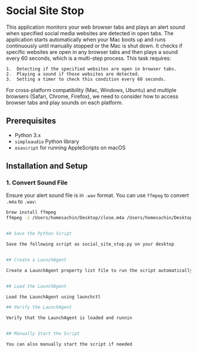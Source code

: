# Social Site Stop

This application monitors your web browser tabs and plays an alert sound when specified social media websites are detected in open tabs. The application starts automatically when your Mac boots up and runs continuously until manually stopped or the Mac is shut down. It checks if specific websites are open in any browser tabs and then plays a sound every 60 seconds, which is a multi-step process. This task requires:


	1.	Detecting if the specified websites are open in browser tabs.
	2.	Playing a sound if those websites are detected.
	3.	Setting a timer to check this condition every 60 seconds.


For cross-platform compatibility (Mac, Windows, Ubuntu) and multiple browsers (Safari, Chrome, Firefox), we need to consider how to access browser tabs and play sounds on each platform.


##  Prerequisites

- Python 3.x
- `simpleaudio` Python library
- `osascript` for running AppleScripts on macOS

## Installation and Setup

### 1. Convert Sound File

Ensure your alert sound file is in `.wav` format. You can use `ffmpeg` to convert `.m4a` to `.wav`:

```sh
brew install ffmpeg
ffmpeg -i /Users/homesachin/Desktop/close.m4a /Users/homesachin/Desktop/close.wav


## Save the Python Script

Save the following script as social_site_stop.py on your desktop


## Create a LaunchAgent

Create a LaunchAgent property list file to run the script automatically at startup.


## Load the LaunchAgent

Load the LaunchAgent using launchctl

## Verify the LaunchAgent

Verify that the LaunchAgent is loaded and runnin


## Manually Start the Script

You can also manually start the script if needed

